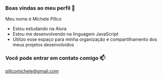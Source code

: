 ### Boas vindas ao meu perfil 💙

Meu nome é Michele Pillco

- Estou estudando na Alura
- Estou me desenvolvendo na linguagem JavaScript
- Utilizo esse espaço para minha organização e compartilhamento dos meus projetos desenvolvidos

### Você pode entrar em contato comigo 📫

pillcomichele@gmail.com
